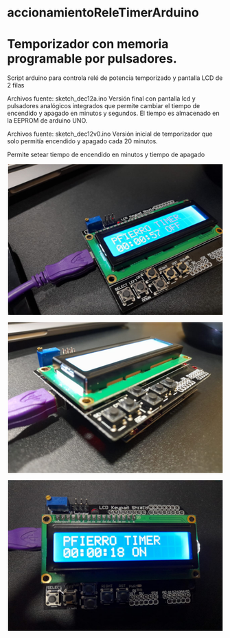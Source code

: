 # accionamientoReleTimerArduino
# Temporizador con memoria programable por pulsadores.
Script arduino para controla relé de potencia temporizado y pantalla LCD de 2 filas

Archivos fuente: sketch_dec12a.ino
Versión final con pantalla lcd y pulsadores analógicos integrados que permite cambiar el tiempo de encendido y apagado en minutos y segundos.
El tiempo es almacenado en la EEPROM de arduino UNO.

Archivos fuente: sketch_dec12v0.ino
Versión inicial de temporizador que solo permitía encendido y apagado cada 20 minutos.

Permite setear tiempo de encendido en minutos y tiempo de apagado
<p align="center">
<img  src="https://github.com/pablofierrovallejos/accionamientoReleTimerArduino/blob/timercontecladointegrado/timer1.jpeg"  width= "500"  height="350"/>
</p>

<p align="center">
<img  src="https://github.com/pablofierrovallejos/accionamientoReleTimerArduino/blob/timercontecladointegrado/timer2.jpeg"  width= "500"  height="350"/>
</p>
<p align="center">
<img  src="https://github.com/pablofierrovallejos/accionamientoReleTimerArduino/blob/timercontecladointegrado/timer3.jpeg"  width= "500"  height="350"/>
</p>
